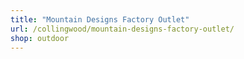 ```yaml
---
title: "Mountain Designs Factory Outlet"
url: /collingwood/mountain-designs-factory-outlet/
shop: outdoor
---
```

